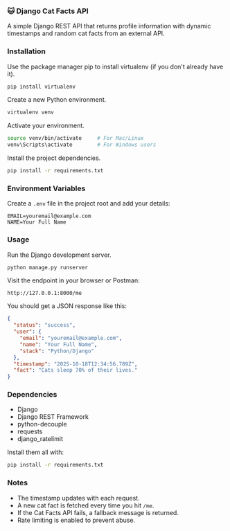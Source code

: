 

### 🐱 Django Cat Facts API

A simple Django REST API that returns profile information with dynamic timestamps and random cat facts from an external API.

### Installation

Use the package manager pip to install virtualenv (if you don't already have it).

```bash
pip install virtualenv
```

Create a new Python environment.

```bash
virtualenv venv
```

Activate your environment.

```bash
source venv/bin/activate     # For Mac/Linux
venv\Scripts\activate        # For Windows users
```

Install the project dependencies.

```bash
pip install -r requirements.txt
```

### Environment Variables

Create a `.env` file in the project root and add your details:

```
EMAIL=youremail@example.com
NAME=Your Full Name
```

### Usage

Run the Django development server.

```bash
python manage.py runserver
```

Visit the endpoint in your browser or Postman:

```
http://127.0.0.1:8000/me
```

You should get a JSON response like this:

```json
{
  "status": "success",
  "user": {
    "email": "youremail@example.com",
    "name": "Your Full Name",
    "stack": "Python/Django"
  },
  "timestamp": "2025-10-18T12:34:56.789Z",
  "fact": "Cats sleep 70% of their lives."
}
```

### Dependencies

* Django
* Django REST Framework
* python-decouple
* requests
* django_ratelimit

Install them all with:

```bash
pip install -r requirements.txt
```

### Notes

* The timestamp updates with each request.
* A new cat fact is fetched every time you hit `/me`.
* If the Cat Facts API fails, a fallback message is returned.
* Rate limiting is enabled to prevent abuse.


